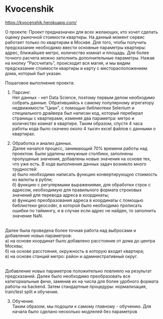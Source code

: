 # Kvocenshik
https://kvocenshik.herokuapp.com/

О проекте:
Проект предназначен для всех желающих, кто хочет сделать оценку рыночной стоимости квартиры.
На данный момент сервис работает только по квартирам в Москве.
Для того, чтобы получить предсказание необходимо ввести основные параметры квартиры: адрес, ближайшее метро, количество комнат и площадь.
Для более точного расчета можно заполнить дополнительные параметры. Нажав на кнопку "Рассчитать", происходит вся магия, и мы видим предсказание стоимости квартиры и карту с месторасположением дома, который был указан.

Пошаговое выполнение проекта:

1. Парсинг. 
<br>Нет данных - нет Data Science, поэтому первым делом необходимо собрать данные. Обратившийсь к самому популярному агрегатору недвижимости "Циан", с помощью библиотеки Selenium и специального драйвера был написан код, который перебирал страницы с квартирами, изменяя два параметра: метро и количество комнат в квартире. Таким образом, спустя 4 часа работы кода было скачено около 4 тысяч excel файлов с данными о квартирах. 

2. Обработка и анализ данных. 
<br>Далее начался процесс, занимающий 70% времени работы над проектом. Были удалены ненужные столбики, заполнены пропущеные значения, добавлены новые значения на основе тех, что уже есть. В ходе выполнения данных задач возникло много трудностей: 
<br>а) было необходимо написать функцию конвертирующую стоимость из валюты в рубли; 
<br>б) функцию с регулярмыми выражениями, для обработки строк с адресом, необходимую для правильного формата строковых значений для перевода адреса в координаты;
<br>в) функцию преобразования адреса в координаты с помощью библиотеки geocoder, в которой было необходимо прописать ошибки по таймингу, и в случае если адрес не найден, то заполнить значение NaN. 

<br>Далее была проведена более точная работа над выбросами и добавление новых параметров: 
<br>а) на основе координат было добавлено расстояние от дома до центра Москвы; 
<br>б) на основе расстояния, окружность в которую входит квартира; 
<br>в) на основе станций метро: район и административный округ. 

<br>Добавление новых параметров положительно повлияло на результат предсказаний. Далее было необходимо преобразовать все категориальные фичи, заменив их на числа для более удобного формата работы на backend. Затем стандартные процедуры: нормализация, train/test split и обучение.

3. Обучение. 
<br>Таким образом, мы подошли к самому главному - обучению. Для начала было сделано несколько модлелей без параметров 
